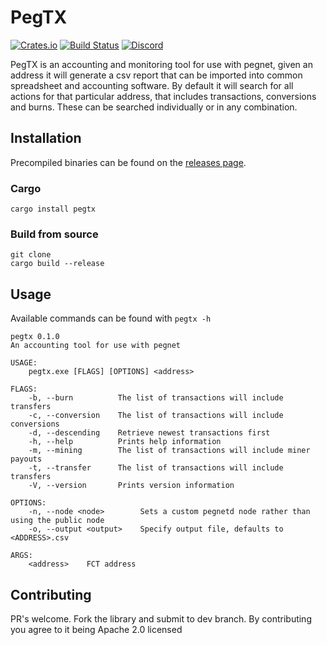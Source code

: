 # PegTX

[![Crates.io](https://img.shields.io/crates/v/pegtx.svg)](https://crates.io/crates/pegtx)
[![Build Status](https://travis-ci.com/kompendium-llc/pegtx.svg?branch=master)](https://travis-ci.com/kompendium-llc/pegtx)
[![Discord](https://img.shields.io/discord/550312670528798755.svg?label=&logo=discord&logoColor=ffffff&color=7389D8&labelColor=6A7EC2)](https://discord.gg/V6T7mCW)

PegTX is an accounting and monitoring tool for use with pegnet, given an address it will
generate a csv report that can be imported into common spreadsheet and accounting software.
By default it will search for all actions for that particular address, that includes
transactions, conversions and burns. These can be searched individually or in any combination.

## Installation

Precompiled binaries can be found on the [releases page](https://github.com/kompendium-llc/pegtx/releases).

### Cargo

```shell
cargo install pegtx
```

### Build from source
```shell
git clone 
cargo build --release
```

## Usage

Available commands can be found with `pegtx -h`

```shell
pegtx 0.1.0
An accounting tool for use with pegnet

USAGE:
    pegtx.exe [FLAGS] [OPTIONS] <address>

FLAGS:
    -b, --burn          The list of transactions will include transfers
    -c, --conversion    The list of transactions will include conversions
    -d, --descending    Retrieve newest transactions first
    -h, --help          Prints help information
    -m, --mining        The list of transactions will include miner payouts
    -t, --transfer      The list of transactions will include transfers
    -V, --version       Prints version information

OPTIONS:
    -n, --node <node>        Sets a custom pegnetd node rather than using the public node
    -o, --output <output>    Specify output file, defaults to <ADDRESS>.csv

ARGS:
    <address>    FCT address
```

## Contributing
PR's welcome. Fork the library and submit to dev branch. 
By contributing you agree to it being Apache 2.0 licensed